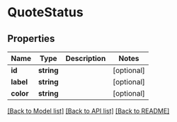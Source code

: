 # QuoteStatus

## Properties
Name | Type | Description | Notes
------------ | ------------- | ------------- | -------------
**id** | **string** |  | [optional] 
**label** | **string** |  | [optional] 
**color** | **string** |  | [optional] 

[[Back to Model list]](../README.md#documentation-for-models) [[Back to API list]](../README.md#documentation-for-api-endpoints) [[Back to README]](../README.md)


